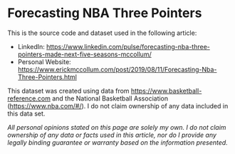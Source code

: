 # Forecasting NBA Three Pointers
This is the source code and dataset used in the following article:
- LinkedIn: https://www.linkedin.com/pulse/forecasting-nba-three-pointers-made-next-five-seasons-mccollum/
- Personal Website: https://www.erickmccollum.com/post/2019/08/11/Forecasting-Nba-Three-Pointers.html

This dataset was created using data from https://www.basketball-reference.com and the National Basketball Association (https://www.nba.com/#/). I do not claim ownership of any data included in this data set.

*All personal opinions stated on this page are solely my own. I do not claim ownership of any data or facts used in this article, nor do I provide any legally binding guarantee or warranty based on the information presented.*